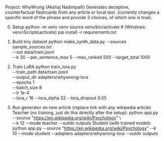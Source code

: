 Project: WhyWrong (Akshaj Nadimpalli)
Generates deceptive, counterfactual flashcards from any article or local text. (currently changes a specific word of the phrase and provide 3 choices, of which one is true).

0) Setup
python -m venv venv
source venv/bin/activate  # (Windows: venv\Scripts\activate)
pip install -r requirements.txt

1) Build tiny dataset
python make_synth_data.py --sources sample_sources.txt \
  --out data/train.jsonl \
  --k 30 --per_sentence_max 5 --max_ranked 500 --target_total 1000

2) Train LoRA
python train_lora.py \
  --train_path data/train.jsonl \
  --output_dir adapters/whywrong-lora \
  --epochs 1 \
  --batch_size 8 \
  --lr 1e-4 \
  --lora_r 16 --lora_alpha 32 --lora_dropout 0.05

3) Run generator on new article (replace link with any wikipedia article)
Teacher (no training, just do this directly after the setup): python app.py --source "https://en.wikipedia.org/wiki/Psychology" \   
  --k 12 --mode teacher --outdir outputs
Student (with trained model): python app.py --source "https://en.wikipedia.org/wiki/Psychology" --k 10 --mode student --adapters adapters/whywrong-lora --outdir outputs
